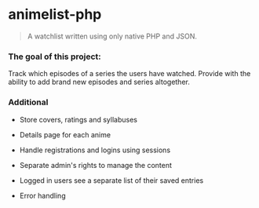# animelist-php

> A watchlist written using only native PHP and JSON.

### The goal of this project:

Track which episodes of a series the users have watched. Provide with the ability to add brand new episodes and series altogether.

### Additional

- Store covers, ratings and syllabuses

- Details page for each anime

- Handle registrations and logins using sessions

- Separate admin's rights to manage the content

- Logged in users see a separate list of their saved entries

- Error handling
